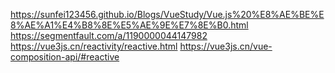 https://sunfei123456.github.io/Blogs/VueStudy/Vue.js%20%E8%AE%BE%E8%AE%A1%E4%B8%8E%E5%AE%9E%E7%8E%B0.html
https://segmentfault.com/a/1190000044147982
https://vue3js.cn/reactivity/reactive.html
https://vue3js.cn/vue-composition-api/#reactive
